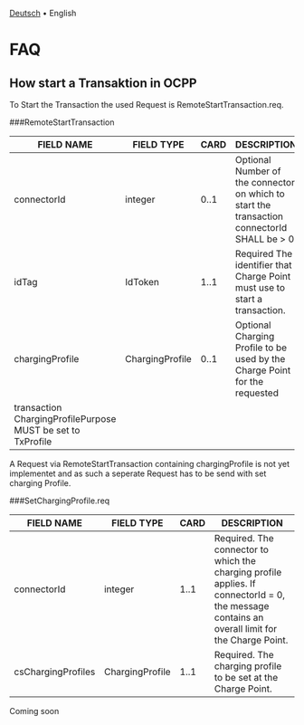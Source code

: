 [Deutsch](faq-de.md) &bull; English

# FAQ

## How start a Transaktion in OCPP
To Start the Transaction the used Request is RemoteStartTransaction.req.

###RemoteStartTransaction

|FIELD NAME | FIELD TYPE | CARD | DESCRIPTION |
| ----------- | ------------- | ---------- | ------------------------------------- |
| connectorId | integer | 0..1 | Optional Number of the connector on which to start the transaction connectorId SHALL be > 0 |
| idTag | IdToken | 1..1 | Required The identifier that Charge Point must use to start a transaction.
| chargingProfile | ChargingProfile | 0..1 | Optional Charging Profile to be used by the Charge Point for the requested
transaction ChargingProfilePurpose MUST be set to TxProfile |

A Request via RemoteStartTransaction containing chargingProfile is not yet implementet and as such a seperate Request has to be send with set charging Profile.

###SetChargingProfile.req

| FIELD NAME | FIELD TYPE | CARD | DESCRIPTION |
| ----------- | ------------- | ---------- | ------------------------------------- |
| connectorId | integer | 1..1 | Required. The connector to which the charging profile applies. If connectorId = 0, the message contains an overall limit for the Charge Point. |
| csChargingProfiles | ChargingProfile | 1..1 | Required. The charging profile to be set at the Charge Point.|


  
Coming soon





